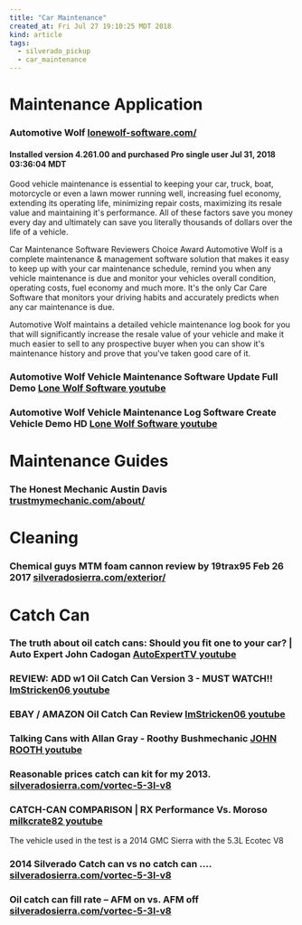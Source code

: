 ```yaml
---
title: "Car Maintenance"
created_at: Fri Jul 27 19:10:25 MDT 2018
kind: article
tags:
  - silverado_pickup
  - car_maintenance
---
```


<h1>Maintenance Application</h1>

<h3>
  Automotive Wolf 
  <a href="http://www.lonewolf-software.com/automotivewolf.htm" target="_blank">lonewolf-software.com/</a>
</h3>

<h4>Installed version 4.261.00 and purchased Pro single user Jul 31, 2018 03:36:04 MDT</h4>

Good vehicle maintenance is essential to keeping your car, truck, boat,
motorcycle or even a lawn mower running well, increasing fuel economy,
extending its operating life, minimizing repair costs, maximizing its
resale value and maintaining it's performance. All of these factors save
you money every day and ultimately can save you literally thousands of
dollars over the life of a vehicle.

Car Maintenance Software Reviewers Choice Award Automotive Wolf is
a complete maintenance & management software solution that makes it
easy to keep up with your car maintenance schedule, remind you when any
vehicle maintenance is due and monitor your vehicles overall condition,
operating costs, fuel economy and much more. It's the only Car Care
Software that monitors your driving habits and accurately predicts when
any car maintenance is due.

Automotive Wolf maintains a detailed vehicle maintenance log book for
you that will significantly increase the resale value of your vehicle
and make it much easier to sell to any prospective buyer when you can
show it's maintenance history and prove that you've taken good care of it.

<h3>
  Automotive Wolf Vehicle Maintenance Software Update Full Demo
  <a href="https://www.youtube.com/watch?v=5o3G7UayJzU" target="_blank">Lone Wolf Software youtube</a>
</h3>

<h3>
  Automotive Wolf Vehicle Maintenance Log Software Create Vehicle Demo HD
  <a href="https://www.youtube.com/watch?time_continue=3&v=iZu0PWaeZlc" target="_blank">Lone Wolf Software youtube</a>
</h3>

<h1>Maintenance Guides</h1>

<h3>
  The Honest Mechanic Austin Davis
  <a href="http://www.trustmymechanic.com/about/" target="_blank">trustmymechanic.com/about/</a>
</h3>

<h1>Cleaning</h1>

<h3>
  Chemical guys MTM foam cannon review by 19trax95 Feb 26 2017
  <a href="https://www.silveradosierra.com/exterior/chemical-guys-mtm-foam-cannon-review-t602777.html" target="_blank">silveradosierra.com/exterior/</a>
</h3>

<h1>Catch Can</h1>

<h3>
  The truth about oil catch cans: Should you fit one to your car? | Auto Expert John Cadogan
  <a href="https://www.youtube.com/watch?v=dBAqxSXFyb4" target="_blank">AutoExpertTV youtube</a>
</h3>

<h3>
  REVIEW: ADD w1 Oil Catch Can Version 3 - MUST WATCH!!
  <a href="https://www.youtube.com/watch?v=FjsJWChNrI0" target="_blank">ImStricken06 youtube</a>
</h3>

<h3>
  EBAY / AMAZON Oil Catch Can Review
  <a href="https://www.youtube.com/watch?v=Zu4kYJMsVgY" target="_blank">ImStricken06 youtube</a>
</h3>

<h3>
  Talking Cans with Allan Gray - Roothy Bushmechanic
  <a href="https://www.youtube.com/watch?v=XFDQI-NN2MU" target="_blank">JOHN ROOTH youtube</a>
</h3>

<h3>
  Reasonable prices catch can kit for my 2013.
  <a href="https://www.silveradosierra.com/vortec-5-3l-v8/reasonable-prices-catch-can-kit-for-my-2013-t700314.html" target="_blank">silveradosierra.com/vortec-5-3l-v8</a>
</h3>

<h3>
  CATCH-CAN COMPARISON | RX Performance Vs. Moroso
  <a href="https://www.youtube.com/watch?v=IZYYdnwIEX0" target="_blank">milkcrate82 youtube</a>
</h3>

The vehicle used in the test is a 2014 GMC Sierra with the 5.3L Ecotec V8

<h3>
  2014 Silverado Catch can vs no catch can ....
  <a href="https://www.silveradosierra.com/vortec-5-3l-v8/2014-silverado-catch-can-vs-no-catch-can-t420153.html" target="_blank">silveradosierra.com/vortec-5-3l-v8</a>
</h3>

<h3>
  Oil catch can fill rate – AFM on vs. AFM off
<a href="https://www.silveradosierra.com/vortec-5-3l-v8/oil-catch-can-fill-rate-afm-on-vs-afm-off-t111465.html" target="_blank">silveradosierra.com/vortec-5-3l-v8</a>
</h3>

<!--
html boilerplate fragments
<a href="" target="_blank"></a>
<a name=""></a>
<img src="" width="400px">
<ul>
  <li></li>
  <li><a href="" target="_blank"></a></li>
</ul>
<pre>
</pre>
<p style="margin-bottom: 2em;"></p>
<hr style="border: 0; height: 3px; background: #333; background-image: linear-gradient(to right, #ccc, #333, #ccc);">
<pre><code>
</code></pre>
<math xmlns='http://www.w3.org/1998/Math/MathML' display='block'>
</math>
-->
